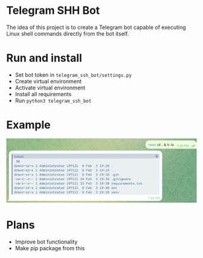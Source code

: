 # Telegram SHH Bot

The idea of this project is to create a Telegram 
bot capable of executing Linux shell commands 
directly from the bot itself.

# Run and install   

* Set bot token in `telegram_ssh_bot/settings.py`
* Create virtual environment
* Activate virtual environment
* Install all requirements 
* Run `python3 telegram_ssh_bot`

# Example

![Alt Text](assets/example.png)

# Plans 

* Improve bot functionality 
* Make pip package from this 